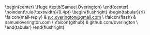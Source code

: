 \begin{center}
\Huge \textit{Samuel Overington}
\end{center}
\noindent\rule{\textwidth}{0.4pt}
\begin{flushright}
\begin{tabular}{rl}
  \faicon{mail-reply} & s.c.overington@gmail.com \\
  \faicon{flash} & samueloverington.com \\
  \faicon{github} & github.com/overington \\
\end{tabular}
\end{flushright}
